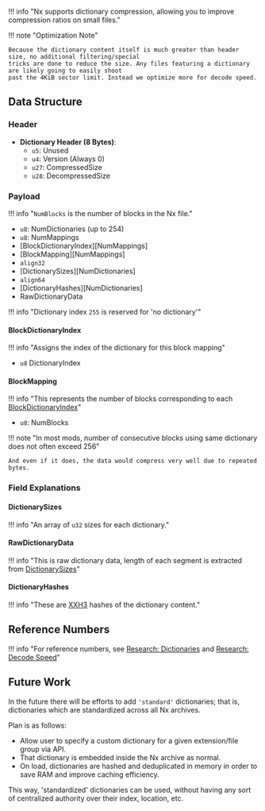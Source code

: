 !!! info "Nx supports dictionary compression, allowing you to improve compression ratios on small files."

!!! note "Optimization Note"

    Because the dictionary content itself is much greater than header size, no additional filtering/special
    tricks are done to reduce the size. Any files featuring a dictionary are likely going to easily shoot
    past the 4KiB sector limit. Instead we optimize more for decode speed.

## Data Structure

### Header

- **Dictionary Header (8 Bytes)**:
    - `u5`: Unused
    - `u4`: Version (Always 0)
    - `u27`: CompressedSize
    - `u28`: DecompressedSize

### Payload

!!! info "`NumBlocks` is the number of blocks in the Nx file."

- `u8`: NumDictionaries (up to 254)
- `u8`: NumMappings
- [BlockDictionaryIndex][NumMappings]
- [BlockMapping][NumMappings]
- `align32`
- [DictionarySizes][NumDictionaries]
- `align64`
- [DictionaryHashes][NumDictionaries]
- RawDictionaryData

!!! info "Dictionary index `255` is reserved for 'no dictionary'"

#### BlockDictionaryIndex

!!! info "Assigns the index of the dictionary for this block mapping"

- `u8` DictionaryIndex

#### BlockMapping

!!! info "This represents the number of blocks corresponding to each [BlockDictionaryIndex]"

- `u8`: NumBlocks

!!! note "In most mods, number of consecutive blocks using same dictionary does not often exceed 256"

    And even if it does, the data would compress very well due to repeated bytes.

### Field Explanations

#### DictionarySizes

!!! info "An array of `u32` sizes for each dictionary."

#### RawDictionaryData

!!! info "This is raw dictionary data, length of each segment is extracted from [DictionarySizes]"

#### DictionaryHashes

!!! info "These are [XXH3] hashes of the dictionary content."

## Reference Numbers

!!! info "For reference numbers, see [Research: Dictionaries] and [Research: Decode Speed]"

## Future Work

In the future there will be efforts to add `'standard'` dictionaries; that is, dictionaries which are
standardized across all Nx archives.

Plan is as follows:

- Allow user to specify a custom dictionary for a given extension/file group via API.
- That dictionary is embedded inside the Nx archive as normal.
- On load, dictionaries are hashed and deduplicated in memory in order to save RAM and improve caching efficiency.

This way, 'standardized' dictionaries can be used, without having any sort of centralized
authority over their index, location, etc.

[BlockMapping]: #blockmapping
[DictionarySizes]: #dictionarysizes
[DictionaryHashes]: #dictionaryhashes
[BlockType]: #BlockType
[BlockDictionaryIndex]: #blockdictionaryindex
[Research: Dictionaries]: ../Research/DictionaryCompression.md
[Research: Decode Speed]: ../Research/DecodeSpeed.md
[XXH3]: https://xxhash.com/